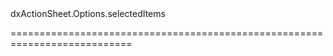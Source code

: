 <!--id-->dxActionSheet.Options.selectedItems<!--/id-->
<!--merge--><!--/merge-->
<!--hidden--><!--/hidden-->
===========================================================================
